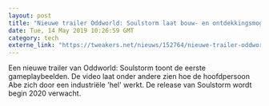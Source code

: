 ```yaml
---
layout: post
title: "Nieuwe trailer Oddworld: Soulstorm laat bouw- en ontdekkingsmogelijkheden zien"
date: Tue, 14 May 2019 10:26:59 GMT
category: tech
externe_link: "https://tweakers.net/nieuws/152764/nieuwe-trailer-oddworld-soulstorm-laat-bouw-en-ontdekkingsmogelijkheden-zien.html"
---
```


Een nieuwe trailer van Oddworld: Soulstorm toont de eerste gameplaybeelden. De video laat onder andere zien hoe de hoofdpersoon Abe zich door een industriële 'hel' werkt. De release van Soulstorm wordt begin 2020 verwacht.<img src="http://feeds.feedburner.com/~r/tweakers/mixed/~4/rxYDy8PtLgk" height="1" width="1" alt=""/>
